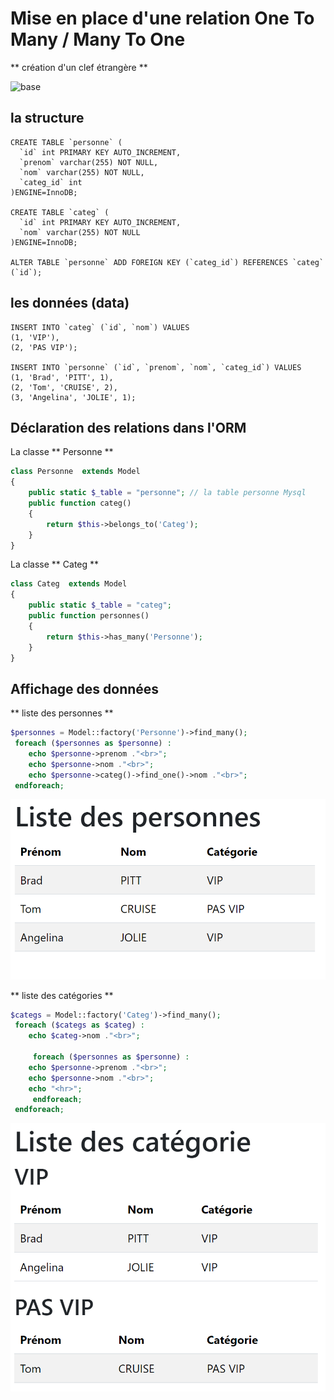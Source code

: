 # Mise en place d'une relation One To Many / Many To One  

** création d'un clef étrangère **

![base](./img/modele-relationel.png)

## la structure

```mysql
CREATE TABLE `personne` (
  `id` int PRIMARY KEY AUTO_INCREMENT,
  `prenom` varchar(255) NOT NULL,
  `nom` varchar(255) NOT NULL,
  `categ_id` int
)ENGINE=InnoDB;

CREATE TABLE `categ` (
  `id` int PRIMARY KEY AUTO_INCREMENT,
  `nom` varchar(255) NOT NULL
)ENGINE=InnoDB;

ALTER TABLE `personne` ADD FOREIGN KEY (`categ_id`) REFERENCES `categ` (`id`);
```

## les données (data)

```mysql
INSERT INTO `categ` (`id`, `nom`) VALUES
(1, 'VIP'),
(2, 'PAS VIP');

INSERT INTO `personne` (`id`, `prenom`, `nom`, `categ_id`) VALUES
(1, 'Brad', 'PITT', 1),
(2, 'Tom', 'CRUISE', 2),
(3, 'Angelina', 'JOLIE', 1);
```

## Déclaration des relations dans l'ORM

La classe ** Personne **

```php
class Personne  extends Model
{
	public static $_table = "personne"; // la table personne Mysql
	public function categ()
	{
		return $this->belongs_to('Categ');
	}
}
```

La classe ** Categ **

```php
class Categ  extends Model
{
	public static $_table = "categ";
	public function personnes()
	{
		return $this->has_many('Personne');
	}
}
```

## Affichage des données

** liste des personnes **

```php
$personnes = Model::factory('Personne')->find_many();
 foreach ($personnes as $personne) :
    echo $personne->prenom ."<br>";
    echo $personne->nom ."<br>";
    echo $personne->categ()->find_one()->nom ."<br>";
 endforeach;
```
![personnes](./img/personnes.png)
  
** liste des catégories **  


```php
$categs = Model::factory('Categ')->find_many();
 foreach ($categs as $categ) :
    echo $categ->nom ."<br>";

     foreach ($personnes as $personne) :
    echo $personne->prenom ."<br>";
    echo $personne->nom ."<br>";
    echo "<hr>";
     endforeach;
 endforeach;
```
![categories](./img/categories.png)